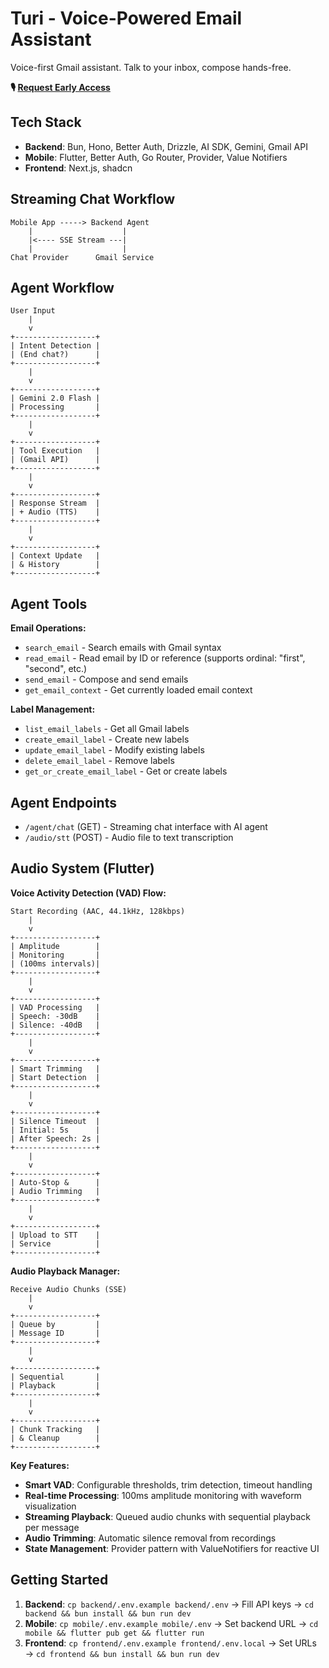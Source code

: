 # Turi - Voice-Powered Email Assistant

Voice-first Gmail assistant. Talk to your inbox, compose hands-free.

**🎙️ [Request Early Access](https://www.turi.email/)**

## Tech Stack

- **Backend**: Bun, Hono, Better Auth, Drizzle, AI SDK, Gemini, Gmail API
- **Mobile**: Flutter, Better Auth, Go Router, Provider, Value Notifiers
- **Frontend**: Next.js, shadcn

## Streaming Chat Workflow

```
Mobile App -----> Backend Agent
    |                    |
    |<---- SSE Stream ---|
    |                    |
Chat Provider      Gmail Service
```

## Agent Workflow

```
User Input
    |
    v
+------------------+
| Intent Detection |
| (End chat?)      |
+------------------+
    |
    v
+------------------+
| Gemini 2.0 Flash |
| Processing       |
+------------------+
    |
    v
+------------------+
| Tool Execution   |
| (Gmail API)      |
+------------------+
    |
    v
+------------------+
| Response Stream  |
| + Audio (TTS)    |
+------------------+
    |
    v
+------------------+
| Context Update   |
| & History        |
+------------------+
```

## Agent Tools

**Email Operations:**

- `search_email` - Search emails with Gmail syntax
- `read_email` - Read email by ID or reference (supports ordinal: "first", "second", etc.)
- `send_email` - Compose and send emails
- `get_email_context` - Get currently loaded email context

**Label Management:**

- `list_email_labels` - Get all Gmail labels
- `create_email_label` - Create new labels
- `update_email_label` - Modify existing labels
- `delete_email_label` - Remove labels
- `get_or_create_email_label` - Get or create labels

## Agent Endpoints

- `/agent/chat` (GET) - Streaming chat interface with AI agent
- `/audio/stt` (POST) - Audio file to text transcription

## Audio System (Flutter)

**Voice Activity Detection (VAD) Flow:**

```
Start Recording (AAC, 44.1kHz, 128kbps)
    |
    v
+------------------+
| Amplitude        |
| Monitoring       |
| (100ms intervals)|
+------------------+
    |
    v
+------------------+
| VAD Processing   |
| Speech: -30dB    |
| Silence: -40dB   |
+------------------+
    |
    v
+------------------+
| Smart Trimming   |
| Start Detection  |
+------------------+
    |
    v
+------------------+
| Silence Timeout  |
| Initial: 5s      |
| After Speech: 2s |
+------------------+
    |
    v
+------------------+
| Auto-Stop &      |
| Audio Trimming   |
+------------------+
    |
    v
+------------------+
| Upload to STT    |
| Service          |
+------------------+
```

**Audio Playback Manager:**

```
Receive Audio Chunks (SSE)
    |
    v
+------------------+
| Queue by         |
| Message ID       |
+------------------+
    |
    v
+------------------+
| Sequential       |
| Playback         |
+------------------+
    |
    v
+------------------+
| Chunk Tracking   |
| & Cleanup        |
+------------------+
```

**Key Features:**

- **Smart VAD**: Configurable thresholds, trim detection, timeout handling
- **Real-time Processing**: 100ms amplitude monitoring with waveform visualization
- **Streaming Playback**: Queued audio chunks with sequential playback per message
- **Audio Trimming**: Automatic silence removal from recordings
- **State Management**: Provider pattern with ValueNotifiers for reactive UI

## Getting Started

1. **Backend**: `cp backend/.env.example backend/.env` → Fill API keys → `cd backend && bun install && bun run dev`
2. **Mobile**: `cp mobile/.env.example mobile/.env` → Set backend URL → `cd mobile && flutter pub get && flutter run`
3. **Frontend**: `cp frontend/.env.example frontend/.env.local` → Set URLs → `cd frontend && bun install && bun run dev`

